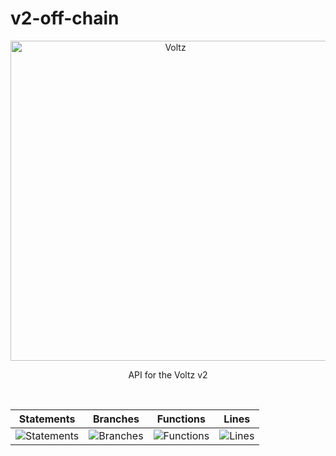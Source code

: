# v2-off-chain

<p align="center">
  <a href="https://app.voltz.xyz/">
    <picture>
      <img src="../../docs/voltz-background.jpeg" alt="Voltz" width="512" />
    </picture>
  </a>
</p>

<p align="center"> API for the Voltz v2 </p>

<br />

| Statements                  | Branches                | Functions                 | Lines             |
| --------------------------- | ----------------------- | ------------------------- | ----------------- |
| ![Statements](https://img.shields.io/badge/statements-62%25-red.svg?style=flat) | ![Branches](https://img.shields.io/badge/branches-52.72%25-red.svg?style=flat) | ![Functions](https://img.shields.io/badge/functions-36.11%25-red.svg?style=flat) | ![Lines](https://img.shields.io/badge/lines-65.29%25-red.svg?style=flat) |

